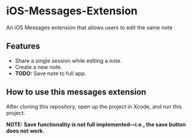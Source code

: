# iOS-Messages-Extension

An iOS Messages extension that allows users to edit the same note

## Features

- Share a single session while editing a note.
- Create a new note.
- **TODO:** Save note to full app.

## How to use this messages extension

After cloning this repository, open up the project in Xcode, and run this project.

**NOTE: Save functionality is not full implemented—i.e., the save button does not work.**
